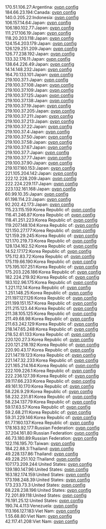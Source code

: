 170.51.106.27:Argentina: [ovpn config](vpn/170_51_106_27.ovpn)  
184.66.23.194:Canada: [ovpn config](vpn/184_66_23_194.ovpn)  
140.0.205.22:Indonesia: [ovpn config](vpn/140_0_205_22.ovpn)  
106.157.14.64:Japan: [ovpn config](vpn/106_157_14_64.ovpn)  
106.180.102.77:Japan: [ovpn config](vpn/106_180_102_77.ovpn)  
111.217.106.19:Japan: [ovpn config](vpn/111_217_106_19.ovpn)  
118.20.203.118:Japan: [ovpn config](vpn/118_20_203_118.ovpn)  
124.154.203.179:Japan: [ovpn config](vpn/124_154_203_179.ovpn)  
126.129.251.209:Japan: [ovpn config](vpn/126_129_251_209.ovpn)  
126.77.238.192:Japan: [ovpn config](vpn/126_77_238_192.ovpn)  
133.32.176.11:Japan: [ovpn config](vpn/133_32_176_11.ovpn)  
138.64.226.49:Japan: [ovpn config](vpn/138_64_226_49.ovpn)  
14.14.148.232:Japan: [ovpn config](vpn/14_14_148_232.ovpn)  
164.70.133.101:Japan: [ovpn config](vpn/164_70_133_101.ovpn)  
219.100.37.1:Japan: [ovpn config](vpn/219_100_37_1.ovpn)  
219.100.37.108:Japan: [ovpn config](vpn/219_100_37_108.ovpn)  
219.100.37.109:Japan: [ovpn config](vpn/219_100_37_109.ovpn)  
219.100.37.125:Japan: [ovpn config](vpn/219_100_37_125.ovpn)  
219.100.37.138:Japan: [ovpn config](vpn/219_100_37_138.ovpn)  
219.100.37.19:Japan: [ovpn config](vpn/219_100_37_19.ovpn)  
219.100.37.205:Japan: [ovpn config](vpn/219_100_37_205.ovpn)  
219.100.37.211:Japan: [ovpn config](vpn/219_100_37_211.ovpn)  
219.100.37.213:Japan: [ovpn config](vpn/219_100_37_213.ovpn)  
219.100.37.22:Japan: [ovpn config](vpn/219_100_37_22.ovpn)  
219.100.37.4:Japan: [ovpn config](vpn/219_100_37_4.ovpn)  
219.100.37.50:Japan: [ovpn config](vpn/219_100_37_50.ovpn)  
219.100.37.58:Japan: [ovpn config](vpn/219_100_37_58.ovpn)  
219.100.37.67:Japan: [ovpn config](vpn/219_100_37_67.ovpn)  
219.100.37.7:Japan: [ovpn config](vpn/219_100_37_7.ovpn)  
219.100.37.77:Japan: [ovpn config](vpn/219_100_37_77.ovpn)  
219.100.37.90:Japan: [ovpn config](vpn/219_100_37_90.ovpn)  
219.107.160.153:Japan: [ovpn config](vpn/219_107_160_153.ovpn)  
221.105.204.142:Japan: [ovpn config](vpn/221_105_204_142.ovpn)  
222.12.228.209:Japan: [ovpn config](vpn/222_12_228_209.ovpn)  
222.224.229.117:Japan: [ovpn config](vpn/222_224_229_117.ovpn)  
223.132.161.168:Japan: [ovpn config](vpn/223_132_161_168.ovpn)  
60.99.10.35:Japan: [ovpn config](vpn/60_99_10_35.ovpn)  
61.198.114.23:Japan: [ovpn config](vpn/61_198_114_23.ovpn)  
92.202.42.173:Japan: [ovpn config](vpn/92_202_42_173.ovpn)  
115.23.115.159:Korea Republic of: [ovpn config](vpn/115_23_115_159.ovpn)  
116.41.246.87:Korea Republic of: [ovpn config](vpn/116_41_246_87.ovpn)  
118.41.251.223:Korea Republic of: [ovpn config](vpn/118_41_251_223.ovpn)  
119.207.148.104:Korea Republic of: [ovpn config](vpn/119_207_148_104.ovpn)  
121.150.27.177:Korea Republic of: [ovpn config](vpn/121_150_27_177.ovpn)  
121.159.29.245:Korea Republic of: [ovpn config](vpn/121_159_29_245.ovpn)  
121.170.219.73:Korea Republic of: [ovpn config](vpn/121_170_219_73.ovpn)  
128.134.162.52:Korea Republic of: [ovpn config](vpn/128_134_162_52.ovpn)  
14.52.17.172:Korea Republic of: [ovpn config](vpn/14_52_17_172.ovpn)  
175.112.83.72:Korea Republic of: [ovpn config](vpn/175_112_83_72.ovpn)  
175.119.66.190:Korea Republic of: [ovpn config](vpn/175_119_66_190.ovpn)  
175.195.107.251:Korea Republic of: [ovpn config](vpn/175_195_107_251.ovpn)  
175.203.226.186:Korea Republic of: [ovpn config](vpn/175_203_226_186.ovpn)  
182.224.219.92:Korea Republic of: [ovpn config](vpn/182_224_219_92.ovpn)  
183.102.96.175:Korea Republic of: [ovpn config](vpn/183_102_96_175.ovpn)  
1.221.112.14:Korea Republic of: [ovpn config](vpn/1_221_112_14.ovpn)  
1.251.148.25:Korea Republic of: [ovpn config](vpn/1_251_148_25.ovpn)  
211.197.127.126:Korea Republic of: [ovpn config](vpn/211_197_127_126.ovpn)  
211.199.151.157:Korea Republic of: [ovpn config](vpn/211_199_151_157.ovpn)  
211.215.123.44:Korea Republic of: [ovpn config](vpn/211_215_123_44.ovpn)  
211.38.105.125:Korea Republic of: [ovpn config](vpn/211_38_105_125.ovpn)  
211.49.68.98:Korea Republic of: [ovpn config](vpn/211_49_68_98.ovpn)  
211.63.242.129:Korea Republic of: [ovpn config](vpn/211_63_242_129.ovpn)  
218.147.65.248:Korea Republic of: [ovpn config](vpn/218_147_65_248.ovpn)  
218.52.61.133:Korea Republic of: [ovpn config](vpn/218_52_61_133.ovpn)  
220.120.27.3:Korea Republic of: [ovpn config](vpn/220_120_27_3.ovpn)  
220.121.218.192:Korea Republic of: [ovpn config](vpn/220_121_218_192.ovpn)  
220.90.43.17:Korea Republic of: [ovpn config](vpn/220_90_43_17.ovpn)  
221.147.19.123:Korea Republic of: [ovpn config](vpn/221_147_19_123.ovpn)  
221.147.32.233:Korea Republic of: [ovpn config](vpn/221_147_32_233.ovpn)  
221.165.214.164:Korea Republic of: [ovpn config](vpn/221_165_214_164.ovpn)  
222.109.226.1:Korea Republic of: [ovpn config](vpn/222_109_226_1.ovpn)  
222.236.127.39:Korea Republic of: [ovpn config](vpn/222_236_127_39.ovpn)  
39.117.66.233:Korea Republic of: [ovpn config](vpn/39_117_66_233.ovpn)  
49.161.10.170:Korea Republic of: [ovpn config](vpn/49_161_10_170.ovpn)  
58.226.9.29:Korea Republic of: [ovpn config](vpn/58_226_9_29.ovpn)  
58.232.231.81:Korea Republic of: [ovpn config](vpn/58_232_231_81.ovpn)  
58.234.137.79:Korea Republic of: [ovpn config](vpn/58_234_137_79.ovpn)  
59.17.63.57:Korea Republic of: [ovpn config](vpn/59_17_63_57.ovpn)  
59.2.68.211:Korea Republic of: [ovpn config](vpn/59_2_68_211.ovpn)  
59.31.229.146:Korea Republic of: [ovpn config](vpn/59_31_229_146.ovpn)  
61.77.160.137:Korea Republic of: [ovpn config](vpn/61_77_160_137.ovpn)  
178.163.92.177:Russian Federation: [ovpn config](vpn/178_163_92_177.ovpn)  
37.204.161.80:Russian Federation: [ovpn config](vpn/37_204_161_80.ovpn)  
46.73.180.89:Russian Federation: [ovpn config](vpn/46_73_180_89.ovpn)  
122.116.195.70:Taiwan: [ovpn config](vpn/122_116_195_70.ovpn)  
184.22.88.3:Thailand: [ovpn config](vpn/184_22_88_3.ovpn)  
49.228.137.86:Thailand: [ovpn config](vpn/49_228_137_86.ovpn)  
49.228.251.102:Thailand: [ovpn config](vpn/49_228_251_102.ovpn)  
107.173.209.244:United States: [ovpn config](vpn/107_173_209_244.ovpn)  
139.180.147.96:United States: [ovpn config](vpn/139_180_147_96.ovpn)  
163.182.174.159:United States: [ovpn config](vpn/163_182_174_159.ovpn)  
173.198.248.39:United States: [ovpn config](vpn/173_198_248_39.ovpn)  
173.233.73.3:United States: [ovpn config](vpn/173_233_73_3.ovpn)  
68.228.238.196:United States: [ovpn config](vpn/68_228_238_196.ovpn)  
72.201.89.118:United States: [ovpn config](vpn/72_201_89_118.ovpn)  
76.191.25.12:United States: [ovpn config](vpn/76_191_25_12.ovpn)  
190.74.4.113:Venezuela: [ovpn config](vpn/190_74_4_113.ovpn)  
113.166.127.183:Viet Nam: [ovpn config](vpn/113_166_127_183.ovpn)  
1.55.68.80:Viet Nam: [ovpn config](vpn/1_55_68_80.ovpn)  
42.117.41.208:Viet Nam: [ovpn config](vpn/42_117_41_208.ovpn)  
